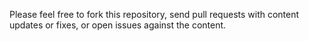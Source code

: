 Please feel free to fork this repository, send pull requests with content updates or fixes, or open issues against the content.

